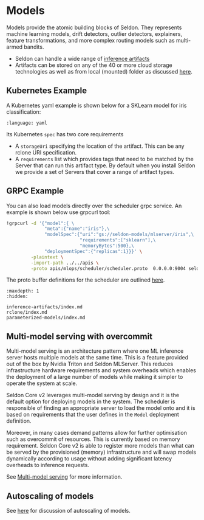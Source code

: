 # Models

Models provide the atomic building blocks of Seldon. They represents machine learning models, drift detectors, outlier detectors, explainers, feature transformations, and more complex routing models such as multi-armed bandits.

 * Seldon can handle a wide range of [inference artifacts](./inference-artifacts/index.md)
 * Artifacts can be stored on any of the 40 or more cloud storage technologies as well as from local (mounted) folder as discussed [here](./rclone/index.md).

## Kubernetes Example

A Kubernetes yaml example is shown below for a SKLearn model for iris classification:

```{literalinclude} ../../../../samples/models/sklearn-iris-gs.yaml 
:language: yaml
```

Its Kubernetes `spec` has two core requirements

 * A `storageUri` specifying the location of the artifact. This can be any rclone URI specification.
 * A `requirements` list which provides tags that need to be matched by the Server that can run this artifact type. By default when you install Seldon we provide a set of Servers that cover a range of artifact types.


## GRPC Example

You can also load models directly over the scheduler grpc service. An example is shown below use grpcurl tool:

```bash
!grpcurl -d '{"model":{ \
              "meta":{"name":"iris"},\
              "modelSpec":{"uri":"gs://seldon-models/mlserver/iris",\
                           "requirements":["sklearn"],\
                           "memoryBytes":500},\
              "deploymentSpec":{"replicas":1}}}' \
         -plaintext \
         -import-path ../../apis \
         -proto apis/mlops/scheduler/scheduler.proto  0.0.0.0:9004 seldon.mlops.scheduler.Scheduler/LoadModel
```

The proto buffer definitions for the scheduler are outlined [here](../apis/scheduler/index.md).

```{toctree}
:maxdepth: 1
:hidden:

inference-artifacts/index.md
rclone/index.md
parameterized-models/index.md
```

## Multi-model serving with overcommit

Multi-model serving is an architecture pattern where one ML inference server hosts multiple models at the same time. This is a feature provided out of the box by Nvidia Triton and Seldon MLServer. This reduces infrastructure hardware requirements and system overheads which enables the deployment of a large number of models while making it simpler to operate the system at scale.

Seldon Core v2 leverages multi-model serving by design and it is the default option for deploying models in the system. The scheduler is responsible of finding an appropriate server to load the model onto and it is based on requirements that the user defines in the `Model` deployment definition.

Moreover, in many cases demand patterns allow for further optimisation such as overcommit of resources. This is currently based on memory requirement. Seldon Core v2 is able to register more models than what can be served by the provisioned (memory) infrastructure and will swap models dynamically according to usage without adding significant latency overheads to inference requests.

See [Multi-model serving](mms.md) for more information. 

## Autoscaling of models

See [here](../kubernetes/autoscaling/index.md) for discussion of autoscaling of models.